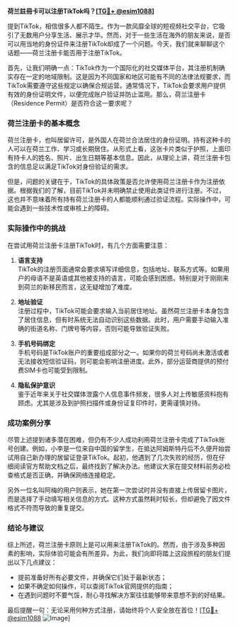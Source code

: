 **荷兰註冊卡可以注册TikTok吗？[[TG💪+ @esim1088](https://t.me/s/esim1088)]**

提到TikTok，相信很多人都不陌生。作为一款风靡全球的短视频社交平台，它吸引了无数用户分享生活、展示才华。然而，对于一些生活在海外的朋友来说，是否可以用当地的身份证件来注册TikTok却成了一个问题。今天，我们就来聊聊这个话题——荷兰注册卡能否用于注册TikTok。

首先，让我们明确一点：TikTok作为一个国际化的社交媒体平台，其注册机制确实存在一定的地域限制。这是因为不同国家和地区可能有不同的法律法规要求，而TikTok需要遵守这些规定以确保合规运营。通常情况下，TikTok会要求用户提供有效的身份证明文件，以便完成账户验证并防止滥用。那么，荷兰注册卡（Residence Permit）是否符合这一要求呢？

### 荷兰注册卡的基本概念

荷兰注册卡，也叫居留许可，是外国人在荷兰合法居住的身份证明。持有这种卡的人可以在荷兰工作、学习或长期居住。从形式上看，这张卡片类似于护照，上面印有持卡人的姓名、照片、出生日期等基本信息。因此，从理论上讲，荷兰注册卡包含的信息足以满足TikTok对身份验证的需求。

但是，问题的关键在于，TikTok的具体政策是否允许使用荷兰注册卡作为注册依据。根据我们的了解，目前TikTok并未明确禁止使用此类证件进行注册。不过，这也并不意味着所有持有荷兰注册卡的人都能顺利通过验证流程。实际操作中，可能会遇到一些技术性或审核上的障碍。

### 实际操作中的挑战

在尝试用荷兰注册卡注册TikTok时，有几个方面需要注意：

1. **语言支持**  
   TikTok的注册页面通常会要求填写详细信息，包括地址、联系方式等。如果用户的母语不是英语或其他被支持的语言，可能会感到困惑。特别是对于刚刚来到荷兰的新移民而言，这无疑增加了难度。

2. **地址验证**  
   注册过程中，TikTok可能会要求输入当前居住地址。虽然荷兰注册卡本身包含了居住信息，但有时系统无法自动识别这些数据。此时，用户需要手动输入准确的街道名称、门牌号等内容，否则可能导致验证失败。

3. **手机号码绑定**  
   手机号码是TikTok账户的重要组成部分之一。如果你的荷兰号码尚未激活或者无法接收短信验证码，则可能会影响注册进度。此外，部分运营商提供的预付费SIM卡也可能受到限制。

4. **隐私保护意识**  
   鉴于近年来关于社交媒体泄露个人信息事件频发，很多人对上传敏感资料抱有顾虑。尤其是涉及到护照扫描件或身份证复印件时，更需谨慎对待。

### 成功案例分享

尽管上述提到诸多潜在困难，但仍有不少人成功利用荷兰注册卡完成了TikTok账号创建。例如，小李是一位来自中国的留学生，在抵达阿姆斯特丹后不久便开始尝试用自己新办理的居留证登录TikTok。起初，他遇到了几次失败的经历，但在仔细阅读官方帮助文档之后，最终找到了解决办法。他建议大家在提交材料前务必检查格式是否正确，并确保网络连接稳定。

另外一位名叫阿梅的用户则表示，她在第一次尝试时并没有直接上传居留卡图片，而是选择了手动填写相关信息的方式。这种方式虽然耗时较长，但却避免了因文件格式不符而导致的重复提交。

### 结论与建议

综上所述，荷兰注册卡原则上是可以用来注册TikTok的。然而，由于涉及多种因素的影响，实际体验可能会有所差异。为此，我们向即将踏上这段旅程的朋友们提出以下几点建议：

- 提前准备好所有必要文件，并确保它们处于最新状态；
- 如果不确定如何操作，可以查阅TikTok官网提供的指南；
- 在遇到问题时不要气馁，耐心寻找解决方案往往能够带来意想不到的好结果。

最后提醒一句：无论采用何种方式注册，请始终将个人安全放在首位！[[TG💪+ @esim1088](https://t.me/s/esim1088) ![Image](https://i.postimg.cc/4NQfJmqS/Snipaste-2025-05-13-00-14-12.png)]